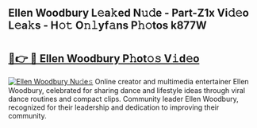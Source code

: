 ## Ellen Woodbury L𝚎a𝚔ed N𝚞𝚍e - Part-Z1x Vi𝚍𝚎o L𝚎a𝚔s - H𝚘𝚝 O𝚗𝚕yf𝚊ns P𝚑𝚘tos k877W

# <h2><a href="http://kff5rld.oniu.top/?m=Ellen+Woodbury">🔗👉 🔴 Ellen Woodbury P𝚑ot𝚘𝚜 V𝚒d𝚎o</a></h2>

[![Ellen Woodbury Nu𝚍e𝚜](https://i.imgur.com/0qMVB7G.gif)](http://kff5rld.oniu.top/?m=Ellen+Woodbury)
Online creator and multimedia entertainer Ellen Woodbury, celebrated for sharing dance and lifestyle ideas through viral dance routines and compact clips. Community leader Ellen Woodbury, recognized for their leadership and dedication to improving their community.  

